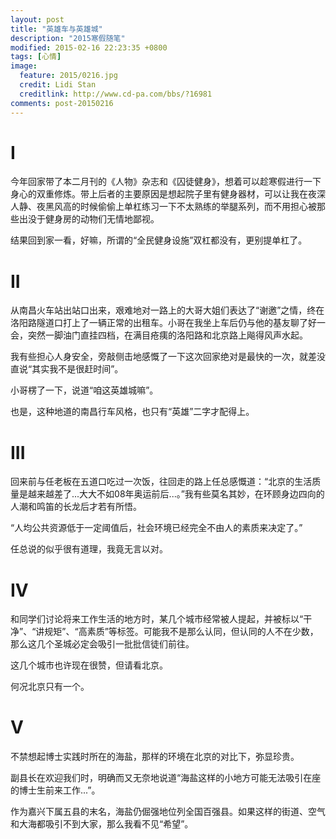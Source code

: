 ```yaml
---
layout: post
title: "英雄车与英雄城"
description: "2015寒假随笔"
modified: 2015-02-16 22:23:35 +0800
tags: [心情]
image:
  feature: 2015/0216.jpg
  credit: Lidi Stan
  creditlink: http://www.cd-pa.com/bbs/?16981
comments: post-20150216
---
```


# I

今年回家带了本二月刊的《人物》杂志和《囚徒健身》，想着可以趁寒假进行一下身心的双重修炼。带上后者的主要原因是想起院子里有健身器材，可以让我在夜深人静、夜黑风高的时候偷偷上单杠练习一下不太熟练的举腿系列，而不用担心被那些出没于健身房的动物们无情地鄙视。

结果回到家一看，好嘛，所谓的“全民健身设施”双杠都没有，更别提单杠了。

# II

从南昌火车站出站口出来，艰难地对一路上的大哥大姐们表达了“谢邀”之情，终在洛阳路隧道口打上了一辆正常的出租车。小哥在我坐上车后仍与他的基友聊了好一会，突然一脚油门直挂四档，在满目疮痍的洛阳路和北京路上飚得风声水起。

我有些担心人身安全，旁敲侧击地感慨了一下这次回家绝对是最快的一次，就差没直说“其实我不是很赶时间”。

小哥楞了一下，说道“咱这英雄城嘛”。

也是，这种地道的南昌行车风格，也只有“英雄”二字才配得上。

# III

回来前与任老板在五道口吃过一次饭，往回走的路上任总感慨道：“北京的生活质量是越来越差了...大大不如08年奥运前后...。”我有些莫名其妙，在环顾身边四向的人潮和鸣笛的长龙后才若有所悟。

“人均公共资源低于一定阈值后，社会环境已经完全不由人的素质来决定了。”

任总说的似乎很有道理，我竟无言以对。

# IV

和同学们讨论将来工作生活的地方时，某几个城市经常被人提起，并被标以“干净”、“讲规矩”、“高素质”等标签。可能我不是那么认同，但认同的人不在少数，那么这几个圣城必定会吸引一批批信徒们前往。

这几个城市也许现在很赞，但请看北京。

何况北京只有一个。

# V

不禁想起博士实践时所在的海盐，那样的环境在北京的对比下，弥显珍贵。

副县长在欢迎我们时，明确而又无奈地说道“海盐这样的小地方可能无法吸引在座的博士生前来工作...”。

作为嘉兴下属五县的末名，海盐仍倔强地位列全国百强县。如果这样的街道、空气和大海都吸引不到大家，那么我看不见“希望”。
